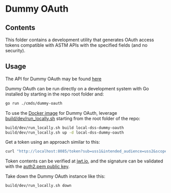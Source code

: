 # Dummy OAuth

## Contents

This folder contains a development utility that generates OAuth access tokens compatible with ASTM APIs with the specified fields (and no security).

## Usage

The API for Dummy OAuth may be found [here](../../interfaces/dummy-oauth)

Dummy OAuth can be run directly on a development system with Go installed by starting in the repo root folder and:

```bash
go run ./cmds/dummy-oauth
```

To use the [Docker image](Dockerfile) for Dummy OAuth, leverage [build/dev/run_locally.sh](../../build/dev/run_locally.sh) starting from the root folder of the repo:

```bash
build/dev/run_locally.sh build local-dss-dummy-oauth
build/dev/run_locally.sh up -d local-dss-dummy-oauth
```

Get a token using an approach similar to this:

```bash
curl "http://localhost:8085/token?sub=uss1&intended_audience=uss2&scope=dss.read.identification_service_areas&issuer=dummy_oauth"
```

Token contents can be verified at [jwt.io](https://jwt.io), and the signature can be validated with the [auth2.pem public key](../../build/test-certs/auth2.pem).

Take down the Dummy OAuth instance like this:

```bash
build/dev/run_locally.sh down
```
